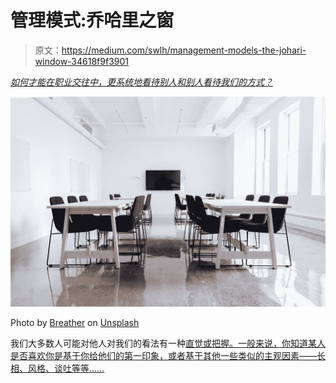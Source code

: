 # 管理模式:乔哈里之窗

> 原文：<https://medium.com/swlh/management-models-the-johari-window-34618f9f3901>

[*如何才能在职业交往中，更系统地看待别人和别人看待我们的方式？*](/swlh/a-case-study-in-managing-co-founder-conflict-7caef059415)

![](img/fcab5ee4a8ec568a1eaf264a648a8a4c.png)

Photo by [Breather](https://unsplash.com/photos/JC9UliX_KUw?utm_source=unsplash&utm_medium=referral&utm_content=creditCopyText) on [Unsplash](https://unsplash.com/search/photos/management?utm_source=unsplash&utm_medium=referral&utm_content=creditCopyText)

我们大多数人可能对他人对我们的看法有一种[直觉或把握。一般来说，你知道某人是否喜欢你是基于你给他们的第一印象，或者基于其他一些类似的主观因素——长相、风格、谈吐等等……](/@richardkyu/how-much-do-these-top-contributors-really-write-2257f55de2e9)